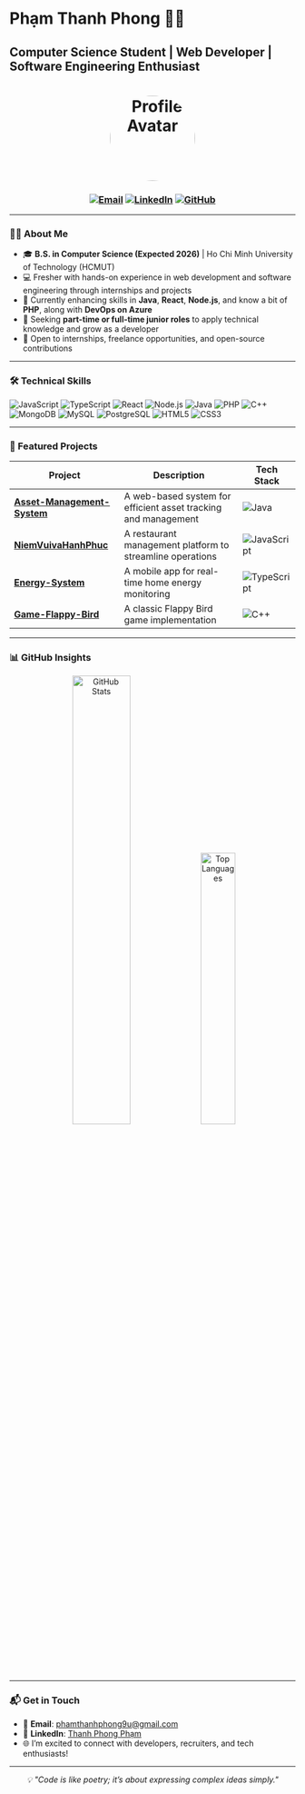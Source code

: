 # Phạm Thanh Phong 👨‍💻
## Computer Science Student | Web Developer | Software Engineering Enthusiast

<h1 align="center">
  <img src="https://github.com/ClearWind9u.png" width="150" height="150" style="border-radius: 50%;" alt="Profile Avatar">
</h1>

<h3 align="center">
  <a href="mailto:phamthanhphong9u@gmail.com"><img src="https://img.shields.io/badge/Email-D14836?style=flat&logo=gmail&logoColor=white" alt="Email"></a>
  <a href="https://www.linkedin.com/in/phamthanhphong9u" target="_blank"><img src="https://img.shields.io/badge/LinkedIn-0077B5?style=flat&logo=linkedin&logoColor=white" alt="LinkedIn"></a>
  <a href="https://github.com/ClearWind9u"><img src="https://img.shields.io/badge/GitHub-181717?style=flat&logo=github&logoColor=white" alt="GitHub"></a>
</h3>

---

### 👨‍🎓 About Me
- 🎓 **B.S. in Computer Science (Expected 2026)** | Ho Chi Minh University of Technology (HCMUT)  
- 💻 Fresher with hands-on experience in web development and software engineering through internships and projects  
- 🌱 Currently enhancing skills in **Java**, **React**, **Node.js**, and know a bit of **PHP**, along with **DevOps on Azure**
- 🎯 Seeking **part-time or full-time junior roles** to apply technical knowledge and grow as a developer  
- 🤝 Open to internships, freelance opportunities, and open-source contributions  

---

### 🛠️ Technical Skills
<p align="left">
  <img src="https://img.shields.io/badge/JavaScript-F7DF1E?style=flat&logo=javascript&logoColor=black" alt="JavaScript">
  <img src="https://img.shields.io/badge/TypeScript-007ACC?style=flat&logo=typescript&logoColor=white" alt="TypeScript">
  <img src="https://img.shields.io/badge/React-61DAFB?style=flat&logo=react&logoColor=black" alt="React">
  <img src="https://img.shields.io/badge/Node.js-339933?style=flat&logo=node.js&logoColor=white" alt="Node.js">
  <img src="https://img.shields.io/badge/Java-007396?style=flat&logo=java&logoColor=white" alt="Java">
  <img src="https://img.shields.io/badge/PHP-777BB4?style=flat&logo=php&logoColor=white" alt="PHP">
  <img src="https://img.shields.io/badge/C++-00599C?style=flat&logo=cplusplus&logoColor=white" alt="C++">
  <img src="https://img.shields.io/badge/MongoDB-47A248?style=flat&logo=mongodb&logoColor=white" alt="MongoDB">
  <img src="https://img.shields.io/badge/MySQL-4479A1?style=flat&logo=mysql&logoColor=white" alt="MySQL">
  <img src="https://img.shields.io/badge/PostgreSQL-336791?style=flat&logo=postgresql&logoColor=white" alt="PostgreSQL">
  <img src="https://img.shields.io/badge/HTML5-E34F26?style=flat&logo=html5&logoColor=white" alt="HTML5">
  <img src="https://img.shields.io/badge/CSS3-1572B6?style=flat&logo=css3&logoColor=white" alt="CSS3">
</p>

---

### 🌟 Featured Projects
| Project | Description | Tech Stack |
|---------|-------------|------------|
| **[Asset-Management-System](https://github.com/ClearWind9u/Asset-Management-System)** | A web-based system for efficient asset tracking and management | ![Java](https://img.shields.io/badge/-Java-007396?style=flat&logo=java&logoColor=white) |
| **[NiemVuivaHanhPhuc](https://github.com/ClearWind9u/NiemVuivaHanhPhuc)** | A restaurant management platform to streamline operations | ![JavaScript](https://img.shields.io/badge/-JavaScript-yellow?style=flat&logo=javascript&logoColor=white) |
| **[Energy-System](https://github.com/ClearWind9u/Energy-System)** | A mobile app for real-time home energy monitoring | ![TypeScript](https://img.shields.io/badge/-TypeScript-blue?style=flat&logo=typescript&logoColor=white) |
| **[Game-Flappy-Bird](https://github.com/ClearWind9u/Game-Flappy-Bird)** | A classic Flappy Bird game implementation | ![C++](https://img.shields.io/badge/-C++-blue?style=flat&logo=cplusplus) |

---

### 📊 GitHub Insights
<p align="center">
  <img src="https://github-readme-stats.vercel.app/api?username=ClearWind9u&show_icons=true&theme=gruvbox&count_private=true" alt="GitHub Stats" width="45%">
  <img src="https://github-readme-stats.vercel.app/api/top-langs/?username=ClearWind9u&layout=compact&theme=gruvbox" alt="Top Languages" width="35%">
</p>

---

### 📬 Get in Touch
- 📧 **Email**: [phamthanhphong9u@gmail.com](mailto:phamthanhphong9u@gmail.com)  
- 💼 **LinkedIn**: [Thanh Phong Phạm](https://www.linkedin.com/in/phamthanhphong9u)
- 🌐 I’m excited to connect with developers, recruiters, and tech enthusiasts!

---

<p align="center">
  <i>💡 "Code is like poetry; it’s about expressing complex ideas simply."</i>
</p>